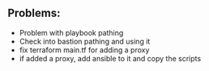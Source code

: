 ## Problems:

- Problem with playbook pathing
- Check into bastion pathing and using it
- fix terraform main.tf for adding a proxy
- if added a proxy, add ansible to it and copy the scripts
